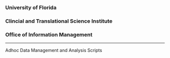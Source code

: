 ### University of Florida  
### Clincial and Translational Science Institute   
### Office of Information Management  
_ _ _ _ _ _ 
Adhoc Data Management and Analysis Scripts

